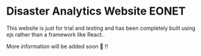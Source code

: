 # Disaster Analytics Website EONET

This website is just for trial and testing and has been completely built using ejs rather than a framework like React..



More information will be added soon 💖 !! 
